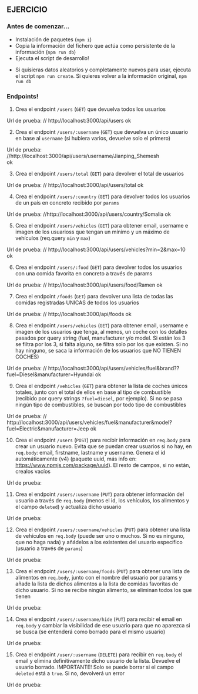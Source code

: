 ## EJERCICIO

### Antes de comenzar...

- Instalación de paquetes (`npm i`)
- Copia la información del fichero que actúa como persistente de la información (`npm run db`)
- Ejecuta el script de desarrollo!

* Si quisieras datos aleatorios y completamente nuevos para usar, ejecuta el script `npm run create`. Si quieres volver a la información original, `npm run db`

### Endpoints!

1. Crea el endpoint `/users` (`GET`) que devuelva todos los usuarios

Url de prueba:
    // http://localhost:3000/api/users
ok


2. Crea el endpoint `/users/:username` (`GET`) que devuelva un único usuario en base al `username` (si hubiera varios, devuelve solo el primero)

Url de prueba:
    //http://localhost:3000/api/users/username/Jianping_Shemesh  
ok

3. Crea el endpoint `/users/total` (`GET`) para devolver el total de usuarios

Url de prueba:
    // http://localhost:3000/api/users/total
ok

4. Crea el endpoint `/users/:country` (`GET`) para devolver todos los usuarios de un país en concreto recibido por `params`

Url de prueba:
    //http://localhost:3000/api/users/country/Somalia
ok

5. Crea el endpoint `/users/vehicles` (`GET`) para obtener email, username e imagen de los usuarioss que tengan un mínimo y un máximo de vehículos (req.query `min` y `max`)

Url de prueba:
    // http://localhost:3000/api/users/vehicles?min=2&max=10
ok

6. Crea el endpoint `/users/:food` (`GET`) para devolver todos los usuarios con una comida favorita en concreto a través de params

Url de prueba:
    // http://localhost:3000/api/users/food/Ramen
ok

7. Crea el endpoint `/foods` (`GET`) para devolver una lista de todas las comidas registradas UNICAS de todos los usuarios

Url de prueba:
    // http://localhost:3000/api/foods
ok

8. Crea el endpoint `/users/vehicles` (`GET`) para obtener email, username e imagen de los usuarios que tenga, al menos, un coche con los detalles pasados por query string (fuel, manufacturer y/o model. Si están los 3 se filtra por los 3, si falta alguno, se filtra solo por los que existen. Si no hay ninguno, se saca la información de los usuarios que NO TIENEN COCHES)

Url de prueba:
    // http://localhost:3000/api/users/vehicles/fuel&brand??fuel=Diesel&manufacturer=Hyundai
ok


9. Crea el endpoint `/vehicles` (`GET`) para obtener la lista de coches únicos totales, junto con el total de ellos en base al tipo de combustible (recibido por query strings `?fuel=diesel`, por ejemplo). Si no se pasa ningún tipo de combustibles, se buscan por todo tipo de combustibles

Url de prueba:
      // http://localhost:3000/api/users/vehicles/fuel&manufacturer&model?fuel=Electric&manufacturer=Jeep
ok

10. Crea el endpoint `/users` (`POST`) para recibir información en `req.body` para crear un usuario nuevo. Evita que se puedan crear usuarios si no hay, en `req.body`: email, firstname, lastname y username. Genera el id automáticamente (v4) (paquete uuid, más info en: https://www.npmjs.com/package/uuid). El resto de campos, si no están, crealos vacíos

Url de prueba:


11. Crea el endpoint `/users/:username` (`PUT`) para obtener información del usuario a través de `req.body` (menos el id, los vehículos, los alimentos y el campo `deleted`) y actualiza dicho usuario

Url de prueba:


12. Crea el endpoint `/users/:username/vehicles` (`PUT`) para obtener una lista de vehículos en `req.body` (puede ser uno o muchos. Si no es ninguno, que no haga nada) y añádelos a los existentes del usuario específico (usuario a través de `params`)

Url de prueba:


13. Crea el endpoint `/users/:username/foods` (`PUT`) para obtener una lista de alimentos en `req.body`, junto con el nombre del usuario por params y añade la lista de dichos alimentos a la lista de comidas favoritas de dicho usuario. Si no se recibe ningún alimento, se eliminan todos los que tienen

Url de prueba:


14. Crea el endpoint `/users/:username/hide` (`PUT`) para recibir el email en `req.body` y cambiar la visibilidad de ese usuario para que no aparezca si se busca (se entenderá como borrado para el mismo usuario)

Url de prueba:


15. Crea el endpoint `/user/:username` (`DELETE`) para recibir en `req.body` el email y elimina definitivamente dicho usuario de la lista. Devuelve el usuario borrado. IMPORTANTE! Solo se puede borrar si el campo `deleted` está a `true`. Si no, devolverá un error

Url de prueba:
